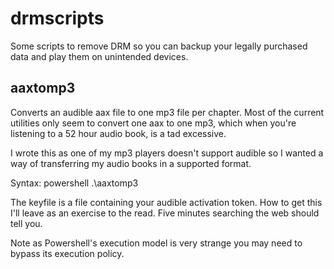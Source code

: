 # drmscripts

Some scripts to remove DRM so you can backup your legally purchased data and play them on unintended devices.

## aaxtomp3

Converts an audible aax file to one mp3 file per chapter. Most of the current utilities only seem to convert one aax to one mp3, which when you're listening to a 52 hour audio book, is a tad excessive.

I wrote this as one of my mp3 players doesn't support audible so I wanted a way of transferring my audio books in a supported format.

Syntax:
powershell .\aaxtomp3 <keyfile> <aaxfile> <outdirectory>

The keyfile is a file containing your audible activation token. How to get this I'll leave as an exercise to the read. Five minutes searching the web should tell you.

Note as Powershell's execution model is very strange you may need to bypass its execution policy.
